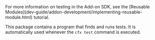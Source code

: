 <!-- This Source Code Form is subject to the terms of the Mozilla Public
   - License, v. 2.0. If a copy of the MPL was not distributed with this
   - file, You can obtain one at http://mozilla.org/MPL/2.0/. -->

<span class="aside">
For more information on testing in the Add-on SDK, see the
[Reusable Modules](dev-guide/addon-development/implementing-reusable-module.html)
tutorial.
</span>

This package contains a program that finds and runs tests. It is
automatically used whenever the `cfx test` command is executed.
